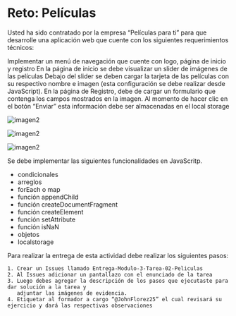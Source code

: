 # Reto: Películas


Usted ha sido contratado por la empresa “Películas para ti” para que desarrolle una aplicación web que cuente con los siguientes requerimientos técnicos:

Implementar un menú de navegación que cuente con logo, página de inicio y registro
En la página de inicio se debe visualizar un slider de imágenes de las películas
Debajo del slider se deben cargar la tarjeta de las películas con su respectivo nombre e imagen (esta configuración se debe realizar desde JavaScript).
En la página de Registro, debe de cargar un formulario que contenga los campos mostrados en la imagen. Al momento de hacer clic en el botón “Enviar” esta información debe ser almacenadas en el local storage

![imagen2](https://res.cloudinary.com/duzf4vfki/image/upload/v1627495000/Tarea-01-img1_fiwnfg.png)

![imagen2](https://res.cloudinary.com/duzf4vfki/image/upload/v1627495000/Tarea-01-img2_ofze6q.png)

![imagen2](https://res.cloudinary.com/duzf4vfki/image/upload/v1627495000/Tarea-01-img3_vtuxql.png)


Se debe implementar las siguientes funcionalidades en JavaScritp.

- condicionales
- arreglos
- forEach o map
- función appendChild
- función createDocumentFragment
- función createElement
- función setAttribute
- función isNaN
- objetos
- localstorage


Para realizar la entrega de esta actividad debe realizar los siguientes pasos:

    1. Crear un Issues llamado Entrega-Modulo-3-Tarea-02-Peliculas
    2. Al Issues adicionar un pantallazo con el enunciado de la tarea
    3. Luego debes agregar la descripción de los pasos que ejecutaste para dar solución a la tarea y 
       adjuntar las imágenes de evidencia.  
    4. Etiquetar al formador a cargo “@JohnFlorez25” el cual revisará su ejercicio y dará las respectivas observaciones  
